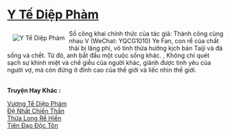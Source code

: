 <a href="https://truyentiki.com/y-te-diep-pham.33686/" title="Y Tế Diệp Phàm"><h1>Y Tế Diệp Phàm</h1></a><div style="display:table"><img align="right" style="float: left; padding: 10px;" src="https://truyentiki.com/a/img/str/src/33686.jpg" alt="Y Tế Diệp Phàm">Số công khai chính thức của tác giả: Thành công cùng nhau V (WeChat: YQCG1010) Ye Fan, con rể của chất thải bị lãng phí, vô tình thừa hưởng kịch bản Taiji và đá sống và chết. Từ đó, anh bắt đầu một cuộc sống khác. , Không chỉ quét sạch sự khinh miệt và chế giễu của người khác, giành được tình yêu của người vợ, mà còn đứng ở đỉnh cao của thế giới và liếc nhìn thế giới.</div><p><br><b>Truyện Hay Khác :</b></p><a href="https://truyentiki.com/vuong-te-diep-pham.33685/" alt="Vương Tế Diệp Phàm">Vương Tế Diệp Phàm</a><br/><a href="https://github.com/nownovels/top500/tree/master/truyenhay/33918/" alt="Đệ Nhất Chiến Thần">Đệ Nhất Chiến Thần</a><br/><a href="https://truyentiki.wordpress.com/2020/06/08/thua-long-re-hien/" alt="Thừa Long Rể Hiền">Thừa Long Rể Hiền</a><br/><a href="https://github.com/nownovels/top500/tree/master/truyenhay/33646/" alt="Tiên Đạo Độc Tôn">Tiên Đạo Độc Tôn</a><br/>